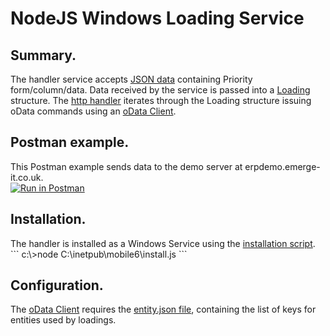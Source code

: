 <h1>NodeJS Windows Loading Service</h1>

<h2>Summary.</h2>
The handler service accepts <a href="https://github.com/SimonBarnett/apiLoad/blob/master/clientExample/output.json">JSON data</a> containing Priority form/column/data.
Data received by the service is passed into a <a href="https://github.com/SimonBarnett/apiLoad/blob/master/apiHandler/Loading.js">Loading</a> structure.
The <a href="https://github.com/SimonBarnett/apiLoad/blob/master/apiHandler/util.js">http handler</a> iterates through the Loading structure issuing oData commands using an <a href="https://github.com/SimonBarnett/apiLoad/blob/master/apiHandler/priCN.js">oData Client</a>.

<h2>Postman example.</h2>
This Postman example sends data to the demo server at erpdemo.emerge-it.co.uk.
<br><a href="https://www.getpostman.com/run-collection/29b5ed9ca3ca6f69aee1" target="_blank"><img src="https://run.pstmn.io/button.svg" alt="Run in Postman"></a>

<h2>Installation.</h2>
The handler is installed as a Windows Service using the <a href="https://github.com/SimonBarnett/apiLoad/blob/master/apiHandler/install.js">installation script</a>.
```
c:\>node C:\inetpub\mobile6\install.js
```

<h2>Configuration.</h2>
The <a href="https://github.com/SimonBarnett/apiLoad/blob/master/apiHandler/priCN.js">oData Client</a> requires the <a href="https://github.com/SimonBarnett/apiLoad/blob/master/apiHandler/entity.json">entity.json file</a>, containing the list of keys for entities used by loadings.